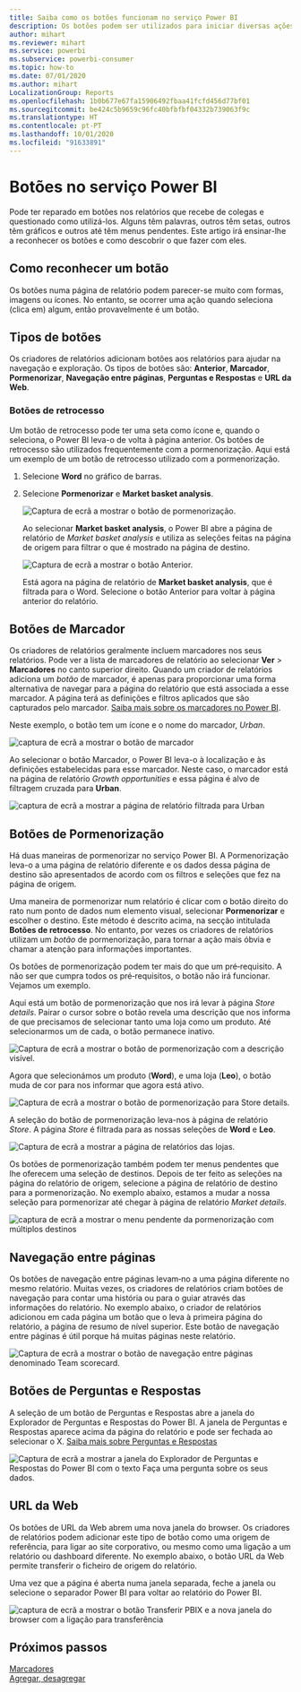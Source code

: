 ```yaml
---
title: Saiba como os botões funcionam no serviço Power BI
description: Os botões podem ser utilizados para iniciar diversas ações, incluindo navegação no relatório, pormenorização e pormenorização entre relatórios
author: mihart
ms.reviewer: mihart
ms.service: powerbi
ms.subservice: powerbi-consumer
ms.topic: how-to
ms.date: 07/01/2020
ms.author: mihart
LocalizationGroup: Reports
ms.openlocfilehash: 1b0b677e67fa15906492fbaa41fcfd456d77bf01
ms.sourcegitcommit: be424c5b9659c96fc40bfbfbf04332b739063f9c
ms.translationtype: HT
ms.contentlocale: pt-PT
ms.lasthandoff: 10/01/2020
ms.locfileid: "91633891"
---
```

# <a name="buttons-in-the-power-bi-service"></a>Botões no serviço Power BI
Pode ter reparado em botões nos relatórios que recebe de colegas e questionado como utilizá-los. Alguns têm palavras, outros têm setas, outros têm gráficos e outros até têm menus pendentes. Este artigo irá ensinar-lhe a reconhecer os botões e como descobrir o que fazer com eles.

## <a name="how-to-recognize-a-button"></a>Como reconhecer um botão
Os botões numa página de relatório podem parecer-se muito com formas, imagens ou ícones. No entanto, se ocorrer uma ação quando seleciona (clica em) algum, então provavelmente é um botão.

## <a name="types-of-buttons"></a>Tipos de botões
Os criadores de relatórios adicionam botões aos relatórios para ajudar na navegação e exploração. Os tipos de botões são: **Anterior**, **Marcador**, **Pormenorizar**, **Navegação entre páginas**, **Perguntas e Respostas** e **URL da Web**. 

### <a name="back-buttons"></a>Botões de retrocesso 
Um botão de retrocesso pode ter uma seta como ícone e, quando o seleciona, o Power BI leva-o de volta à página anterior.  Os botões de retrocesso são utilizados frequentemente com a pormenorização. Aqui está um exemplo de um botão de retrocesso utilizado com a pormenorização.

1. Selecione **Word** no gráfico de barras.
1. Selecione **Pormenorizar** e **Market basket analysis**.

    ![Captura de ecrã a mostrar o botão de pormenorização.](media/end-user-buttons/power-bi-drillthrough.png)

    Ao selecionar **Market basket analysis**, o Power BI abre a página de relatório de *Market basket analysis* e utiliza as seleções feitas na página de origem para filtrar o que é mostrado na página de destino.

    ![Captura de ecrã a mostrar o botão Anterior.](media/end-user-buttons/power-bi-go-back.png)

    Está agora na página de relatório de **Market basket analysis**, que é filtrada para o Word. Selecione o botão Anterior para voltar à página anterior do relatório. 

## <a name="bookmark-buttons"></a>Botões de Marcador
Os criadores de relatórios geralmente incluem marcadores nos seus relatórios. Pode ver a lista de marcadores de relatório ao selecionar **Ver** > **Marcadores** no canto superior direito. Quando um criador de relatórios adiciona um *botão* de marcador, é apenas para proporcionar uma forma alternativa de navegar para a página do relatório que está associada a esse marcador. A página terá as definições e filtros aplicados que são capturados pelo marcador. [Saiba mais sobre os marcadores no Power BI](end-user-bookmarks.md). 

Neste exemplo, o botão tem um ícone e o nome do marcador, *Urban*. 

![captura de ecrã a mostrar o botão de marcador](media/end-user-buttons/power-bi-bookmark.png)

Ao selecionar o botão Marcador, o Power BI leva-o à localização e às definições estabelecidas para esse marcador.  Neste caso, o marcador está na página de relatório *Growth opportunities* e essa página é alvo de filtragem cruzada para **Urban**.

![captura de ecrã a mostrar a página de relatório filtrada para Urban](media/end-user-buttons/power-bi-urban.png)


## <a name="drillthrough-buttons"></a>Botões de Pormenorização
Há duas maneiras de pormenorizar no serviço Power BI. A Pormenorização leva-o a uma página de relatório diferente e os dados dessa página de destino são apresentados de acordo com os filtros e seleções que fez na página de origem.

Uma maneira de pormenorizar num relatório é clicar com o botão direito do rato num ponto de dados num elemento visual, selecionar **Pormenorizar** e escolher o destino. Este método é descrito acima, na secção intitulada **Botões de retrocesso**. No entanto, por vezes os criadores de relatórios utilizam um *botão* de pormenorização, para tornar a ação mais óbvia e chamar a atenção para informações importantes.  

Os botões de pormenorização podem ter mais do que um pré‑requisito. A não ser que cumpra todos os pré‑requisitos, o botão não irá funcionar. Vejamos um exemplo.

Aqui está um botão de pormenorização que nos irá levar à página *Store details*. Pairar o cursor sobre o botão revela uma descrição que nos informa de que precisamos de selecionar tanto uma loja como um produto. Até selecionarmos um de cada, o botão permanece inativo.

![Captura de ecrã a mostrar o botão de pormenorização com a descrição visível.](media/end-user-buttons/power-bi-drill-two-selections.png)

Agora que selecionámos um produto (**Word**), e uma loja (**Leo**), o botão muda de cor para nos informar que agora está ativo.

![Captura de ecrã a mostrar o botão de pormenorização para Store details.](media/end-user-buttons/power-bi-select-both.png)

A seleção do botão de pormenorização leva-nos à página de relatório *Store*. A página *Store* é filtrada para as nossas seleções de **Word** e **Leo**.

![Captura de ecrã a mostrar a página de relatórios das lojas.](media/end-user-buttons/power-bi-store.png)

Os botões de pormenorização também podem ter menus pendentes que lhe oferecem uma seleção de destinos. Depois de ter feito as seleções na página do relatório de origem, selecione a página de relatório de destino para a pormenorização. No exemplo abaixo, estamos a mudar a nossa seleção para pormenorizar até chegar à página de relatório *Market details*. 

![captura de ecrã a mostrar o menu pendente da pormenorização com múltiplos destinos](media/end-user-buttons/power-bi-destination.png)

## <a name="page-navigation"></a>Navegação entre páginas

Os botões de navegação entre páginas levam‑no a uma página diferente no mesmo relatório. Muitas vezes, os criadores de relatórios criam botões de navegação para contar uma história ou para o guiar através das informações do relatório. No exemplo abaixo, o criador de relatórios adicionou em cada página um botão que o leva à primeira página do relatório, a página de resumo de nível superior. Este botão de navegação entre páginas é útil porque há muitas páginas neste relatório.

![Captura de ecrã a mostrar o botão de navegação entre páginas denominado Team scorecard.](media/end-user-buttons/power-bi-nav-button.png)


## <a name="qa-buttons"></a>Botões de Perguntas e Respostas 
A seleção de um botão de Perguntas e Respostas abre a janela do Explorador de Perguntas e Respostas do Power BI. A janela de Perguntas e Respostas aparece acima da página do relatório e pode ser fechada ao selecionar o X. [Saiba mais sobre Perguntas e Respostas](end-user-q-and-a.md)

![Captura de ecrã a mostrar a janela do Explorador de Perguntas e Respostas do Power BI com o texto Faça uma pergunta sobre os seus dados.](media/end-user-buttons/power-bi-qna.png)

## <a name="web-url"></a>URL da Web
Os botões de URL da Web abrem uma nova janela do browser. Os criadores de relatórios podem adicionar este tipo de botão como uma origem de referência, para ligar ao site corporativo, ou mesmo como uma ligação a um relatório ou dashboard diferente. No exemplo abaixo, o botão URL da Web permite transferir o ficheiro de origem do relatório. 

Uma vez que a página é aberta numa janela separada, feche a janela ou selecione o separador Power BI para voltar ao relatório do Power BI.

![captura de ecrã a mostrar o botão Transferir PBIX e a nova janela do browser com a ligação para transferência](media/end-user-buttons/power-bi-url.png)

## <a name="next-steps"></a>Próximos passos
[Marcadores](end-user-bookmarks.md)    
[Agregar, desagregar](end-user-drill.md)
